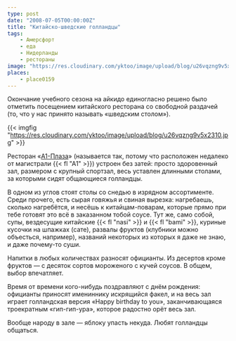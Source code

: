 ```yaml
---
type: post
date: "2008-07-05T00:00:00Z"
title: "Китайско-шведские голландцы"
tags:
    - Амерсфорт
    - еда
    - Нидерланды
    - рестораны
image: "https://res.cloudinary.com/yktoo/image/upload/blog/u26vqzng9v5x2310.jpg"
places:
    - place0159
---
```


Окончание учебного сезона на айкидо единогласно решено было отметить посещением китайского ресторана со свободной раздачей (то, что у нас принято называть «шведским столом»).

{{< imgfig "https://res.cloudinary.com/yktoo/image/upload/blog/u26vqzng9v5x2310.jpg" >}}

<!--more-->

Ресторан «[A1-Плаза](http://www.a1-plaza.nl/)» (называется так, потому что расположен недалеко от магистрали {{< fl "A1" >}}) устроен без затей: просто здоровенный зал, размером с крупный спортзал, весь уставлен длинными столами, за которыми сидят общающиеся голландцы.

В одном из углов стоят столы со снедью в изрядном ассортименте. Среди прочего, есть сырая говяжья и свиная вырезка: нагребаешь, сколько нагребётся, и несёшь к китайцам-поварам, которые прямо при тебе готовят это всё в заказанном тобой соусе. Тут же, само собой, супы, вездесущие китайские {{< fl "nasi" >}} и {{< fl "bami" >}}, куриные кусочки на шпажках (сате), развалы фруктов (клубники можно объесться, например), названий некоторых из которых я даже не знаю, и даже почему-то суши.

Напитки в любых количествах разносят официанты. Из десертов кроме фруктов — с десяток сортов мороженого с кучей соусов. В общем, выбор впечатляет.

Время от времени кого-нибудь поздравляют с днём рождения: официанты приносят имениннику искрящийся факел, и на весь зал играет голландская версия «Happy birthday to you», заканчивающаяся троекратным «гип-гип-ура», которое радостно орёт весь зал.

Вообще народу в зале — яблоку упасть некуда. Любят голландцы общаться.
